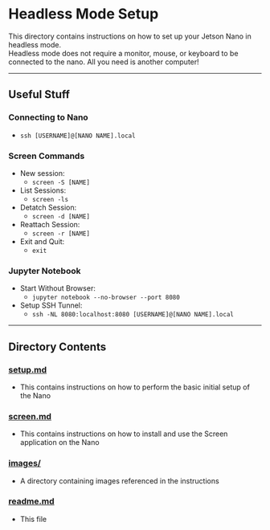 # Headless Mode Setup

This directory contains instructions on how to set up your Jetson Nano in headless mode.  
Headless mode does not require a monitor, mouse, or keyboard to be connected to the nano. All you need is another computer!

---

## Useful Stuff

### Connecting to Nano
 * `ssh [USERNAME]@[NANO NAME].local`

### Screen Commands
 * New session:
   * `screen -S [NAME]`  
 * List Sessions:
   * `screen -ls`  
 * Detatch Session:
   * `screen -d [NAME]`  
 * Reattach Session:
   * `screen -r [NAME]`
 * Exit and Quit:
   * `exit`

### Jupyter Notebook
 * Start Without Browser:  
   * `jupyter notebook --no-browser --port 8080`
 * Setup SSH Tunnel:  
   * `ssh -NL 8080:localhost:8080 [USERNAME]@[NANO NAME].local`

---

## Directory Contents

### [setup.md](https://github.com/ddiLab/SageEdu/blob/main/setup/headless/setup.md)
  * This contains instructions on how to perform the basic initial setup of the Nano

### [screen.md]()
  * This contains instructions on how to install and use the Screen application on the Nano

### [images/](https://github.com/ddiLab/SageEdu/tree/main/setup/headless/images)
  * A directory containing images referenced in the instructions

### [readme.md](https://github.com/ddiLab/SageEdu/blob/main/setup/headless/images/readme.md)
  * This file
